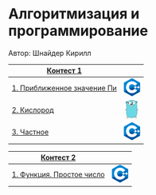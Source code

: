 # Алгоритмизация и программирование

Автор: Шнайдер Кирилл

|[Контест 1](https://contest.yandex.ru/contest/52142/problems/) |  |
| --- | :-: |
| [1. Приближенное значение Пи](./contest_01/01/main.cpp) | ![](./img/cpp.png) |
| [2. Кислород](./contest_01/02/main.go) | ![](./img/go.png) |
| [3. Частное](./contest_01/03/main.go) | ![](./img/cpp.png) |



|[Контест 2](https://contest.yandex.ru/contest/52676/problems/) |  |
| --- | :-: |
| [1. Функция. Простое число](./contest_2/1.cpp) | ![](./img/cpp.png) |

